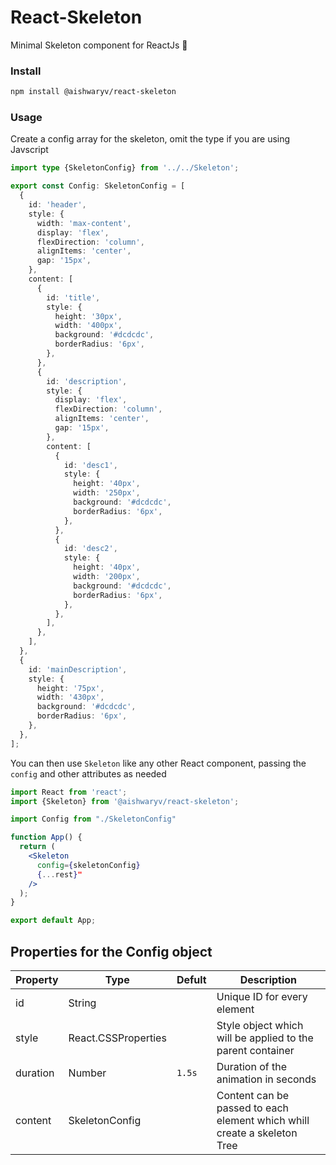 # React-Skeleton

Minimal Skeleton component for ReactJs 🎉

### Install

```bash
npm install @aishwaryv/react-skeleton
```

### Usage

Create a config array for the skeleton, omit the type if you are using Javscript

```ts
import type {SkeletonConfig} from '../../Skeleton';

export const Config: SkeletonConfig = [
  {
    id: 'header',
    style: {
      width: 'max-content',
      display: 'flex',
      flexDirection: 'column',
      alignItems: 'center',
      gap: '15px',
    },
    content: [
      {
        id: 'title',
        style: {
          height: '30px',
          width: '400px',
          background: '#dcdcdc',
          borderRadius: '6px',
        },
      },
      {
        id: 'description',
        style: {
          display: 'flex',
          flexDirection: 'column',
          alignItems: 'center',
          gap: '15px',
        },
        content: [
          {
            id: 'desc1',
            style: {
              height: '40px',
              width: '250px',
              background: '#dcdcdc',
              borderRadius: '6px',
            },
          },
          {
            id: 'desc2',
            style: {
              height: '40px',
              width: '200px',
              background: '#dcdcdc',
              borderRadius: '6px',
            },
          },
        ],
      },
    ],
  },
  {
    id: 'mainDescription',
    style: {
      height: '75px',
      width: '430px',
      background: '#dcdcdc',
      borderRadius: '6px',
    },
  },
];
```

You can then use `Skeleton` like any other React component, passing the `config` and other attributes as needed

```jsx
import React from 'react';
import {Skeleton} from '@aishwaryv/react-skeleton';

import Config from "./SkeletonConfig"

function App() {
  return (
    <Skeleton
      config={skeletonConfig}
      {...rest}"
    />
  );
}

export default App;
```

## Properties for the Config object

| Property | Type                | Defult | Description                                                              |
| -------- | ------------------- | ------ | ------------------------------------------------------------------------ |
| id       | String              |        | Unique ID for every element                                              |
| style    | React.CSSProperties |        | Style object which will be applied to the parent container               |
| duration | Number              | `1.5s` | Duration of the animation in seconds                                     |
| content  | SkeletonConfig      |        | Content can be passed to each element which whill create a skeleton Tree |
